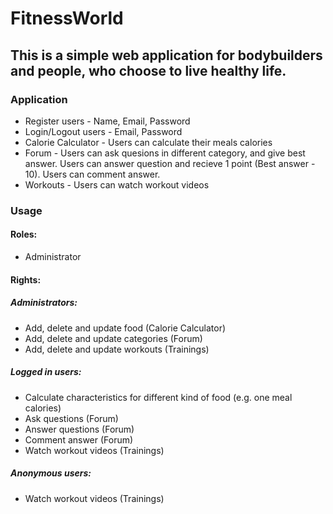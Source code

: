 # FitnessWorld

## This is a simple web application for bodybuilders and people, who choose to live healthy life.

### Application

* Register users - Name, Email, Password
* Login/Logout users - Email, Password
* Calorie Calculator - Users can calculate their meals calories
* Forum - Users can ask quesions in different category, and give best answer. Users can answer question and recieve 1 point (Best answer - 10). Users can comment answer.
* Workouts - Users can watch workout videos

### Usage

#### Roles:

* Administrator

#### Rights:

##### Administrators:

* Add, delete and update food (Calorie Calculator)
* Add, delete and update categories (Forum)
* Add, delete and update workouts (Trainings)

##### Logged in users:

* Calculate characteristics for different kind of food (e.g. one meal calories)
* Ask questions (Forum)
* Answer questions (Forum)
* Comment answer (Forum)
* Watch workout videos (Trainings)

##### Anonymous users:

* Watch workout videos (Trainings)

